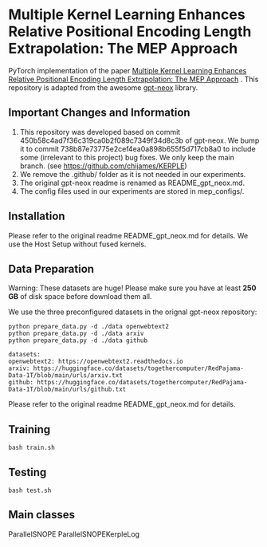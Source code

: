 # Multiple Kernel Learning Enhances Relative Positional Encoding Length Extrapolation: The MEP Approach

PyTorch implementation of the paper [Multiple Kernel Learning Enhances Relative Positional Encoding Length Extrapolation: The MEP Approach](https://arxiv.org/abs/2403.17698) . This repository is adapted from the awesome [gpt-neox](https://github.com/EleutherAI/gpt-neox) library.

## Important Changes and Information
1. This repository was developed based on commit 450b58c4ad7f36c319ca0b2f089c7349f34d8c3b of gpt-neox. We bump it to commit 738b87e73775e2cef4ea0a898b655f5d717cb8a0 to include some (irrelevant to this project) bug fixes. We only keep the main branch. (see https://github.com/chijames/KERPLE)
2. We remove the .github/ folder as it is not needed in our experiments.
3. The original gpt-neox readme is renamed as README_gpt_neox.md.
4. The config files used in our experiments are stored in mep_configs/.

## Installation
Please refer to the original readme README_gpt_neox.md for details. We use the Host Setup without fused kernels.

## Data Preparation
Warning: These datasets are huge! Please make sure you have at least **250 GB** of disk space before download them all.

We use the three preconfigured datasets in the orignal gpt-neox repository:
```
python prepare_data.py -d ./data openwebtext2
python prepare_data.py -d ./data arxiv
python prepare_data.py -d ./data github

datasets:
openwebtext2: https://openwebtext2.readthedocs.io
arxiv: https://huggingface.co/datasets/togethercomputer/RedPajama-Data-1T/blob/main/urls/arxiv.txt
github: https://huggingface.co/datasets/togethercomputer/RedPajama-Data-1T/blob/main/urls/github.txt
```
Please refer to the original readme README_gpt_neox.md for details.

## Training
```
bash train.sh
```

## Testing
```
bash test.sh
```

## Main classes
ParallelSNOPE
ParallelSNOPEKerpleLog
